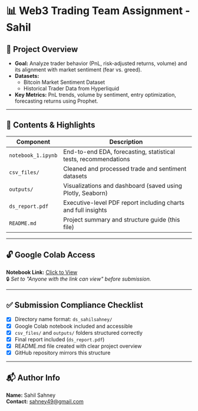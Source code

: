 
# 📊 Web3 Trading Team Assignment - Sahil

## 📌 Project Overview

- **Goal:** Analyze trader behavior (PnL, risk-adjusted returns, volume) and its alignment with market sentiment (fear vs. greed).
- **Datasets:**
  - Bitcoin Market Sentiment Dataset
  - Historical Trader Data from Hyperliquid
- **Key Metrics:** PnL trends, volume by sentiment, entry optimization, forecasting returns using Prophet.

---

## 🧪 Contents & Highlights

| Component          | Description                                                   |
|--------------------|---------------------------------------------------------------|
| `notebook_1.ipynb` | End-to-end EDA, forecasting, statistical tests, recommendations |
| `csv_files/`       | Cleaned and processed trade and sentiment datasets            |
| `outputs/`         | Visualizations and dashboard (saved using Plotly, Seaborn)    |
| `ds_report.pdf`    | Executive-level PDF report including charts and full insights |
| `README.md`        | Project summary and structure guide (this file)               |

---

## 🔓 Google Colab Access

**Notebook Link:** [Click to View](https://colab.research.google.com/drive/1t4Qbi9fHnZ-r0HPkfYk6fUE45RFDrJfG?usp=sharing)  
🔒 *Set to "Anyone with the link can view" before submission.*

---

## ✅ Submission Compliance Checklist

- [x] Directory name format: `ds_sahilsahney/`
- [x] Google Colab notebook included and accessible
- [x] `csv_files/` and `outputs/` folders structured correctly
- [x] Final report included (`ds_report.pdf`)
- [x] README.md file created with clear project overview
- [x] GitHub repository mirrors this structure

---

## 📬 Author Info

**Name:** Sahil Sahney  
**Contact:** sahney49@gmail.com
